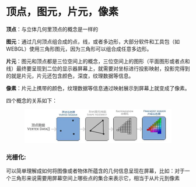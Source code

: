# 顶点，图元，片元，像素

**顶点**：与立体几何里顶点的概念是一样的

**图元**：通过几何顶点组合成的点，线，或者多边形，大部分软件和工具包（如WEBGL）使用三角形图元，因为三角形可以组合成任意多边形。

**片元**：图元和顶点都是三位空间上的概念，三位空间上的图形（平面图形或者点和线）最终要呈现到二位的显示器屏幕上，就需要对坐标进行投影映射，投影完得到的就是片元，片元还包含颜色，深度，纹理数据等信息。

**像素**：片元上携带的颜色，纹理数据等信息通过映射展示到屏幕上就变成了像素。

四个概念的关系如下：

<div align="center">
    <img src=./顶点，图元，片元，像素.png width=80% />
</div>

### 光栅化:
可以简单理解成如何将图像或者物体所蕴含的几何信息呈现在屏幕，比如：对于一个三角形来说需要用屏幕空间上哪些点的集合来表示它，相当于从片元到像素